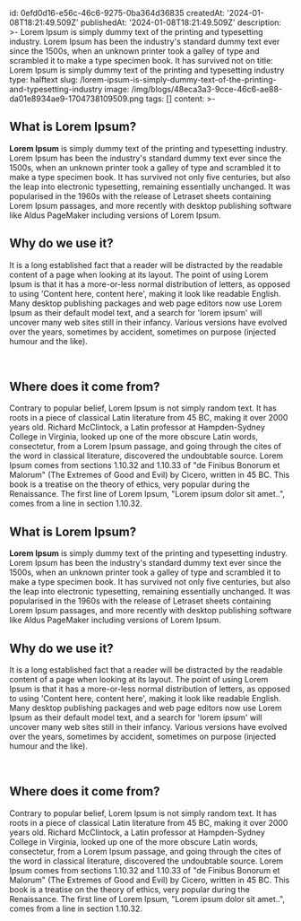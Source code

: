 id: 0efd0d16-e56c-46c6-9275-0ba364d36835
createdAt: '2024-01-08T18:21:49.509Z'
publishedAt: '2024-01-08T18:21:49.509Z'
description: >-
  Lorem Ipsum is simply dummy text of the printing and typesetting industry.
  Lorem Ipsum has been the industry's standard dummy text ever since the 1500s,
  when an unknown printer took a galley of type and scrambled it to make a type
  specimen book. It has survived not on
title: Lorem Ipsum is simply dummy text of the printing and typesetting industry
type: halftext
slug: /lorem-ipsum-is-simply-dummy-text-of-the-printing-and-typesetting-industry
image: /img/blogs/48eca3a3-9cce-46c6-ae88-da01e8934ae9-1704738109509.png
tags: []
content: >-
  <h2>What is Lorem Ipsum?</h2><p class="ql-align-justify"><strong>Lorem
  Ipsum</strong>&nbsp;is simply dummy text of the printing and typesetting
  industry. Lorem Ipsum has been the industry's standard dummy text ever since
  the 1500s, when an unknown printer took a galley of type and scrambled it to
  make a type specimen book. It has survived not only five centuries, but also
  the leap into electronic typesetting, remaining essentially unchanged. It was
  popularised in the 1960s with the release of Letraset sheets containing Lorem
  Ipsum passages, and more recently with desktop publishing software like Aldus
  PageMaker including versions of Lorem Ipsum.</p><h2>Why do we use it?</h2><p
  class="ql-align-justify">It is a long established fact that a reader will be
  distracted by the readable content of a page when looking at its layout. The
  point of using Lorem Ipsum is that it has a more-or-less normal distribution
  of letters, as opposed to using 'Content here, content here', making it look
  like readable English. Many desktop publishing packages and web page editors
  now use Lorem Ipsum as their default model text, and a search for 'lorem
  ipsum' will uncover many web sites still in their infancy. Various versions
  have evolved over the years, sometimes by accident, sometimes on purpose
  (injected humour and the like).</p><p><br></p><h2>Where does it come
  from?</h2><p class="ql-align-justify">Contrary to popular belief, Lorem Ipsum
  is not simply random text. It has roots in a piece of classical Latin
  literature from 45 BC, making it over 2000 years old. Richard McClintock, a
  Latin professor at Hampden-Sydney College in Virginia, looked up one of the
  more obscure Latin words, consectetur, from a Lorem Ipsum passage, and going
  through the cites of the word in classical literature, discovered the
  undoubtable source. Lorem Ipsum comes from sections 1.10.32 and 1.10.33 of "de
  Finibus Bonorum et Malorum" (The Extremes of Good and Evil) by Cicero, written
  in 45 BC. This book is a treatise on the theory of ethics, very popular during
  the Renaissance. The first line of Lorem Ipsum, "Lorem ipsum dolor sit
  amet..", comes from a line in section 1.10.32.</p><h2>What is Lorem
  Ipsum?</h2><p class="ql-align-justify"><strong>Lorem Ipsum</strong>&nbsp;is
  simply dummy text of the printing and typesetting industry. Lorem Ipsum has
  been the industry's standard dummy text ever since the 1500s, when an unknown
  printer took a galley of type and scrambled it to make a type specimen book.
  It has survived not only five centuries, but also the leap into electronic
  typesetting, remaining essentially unchanged. It was popularised in the 1960s
  with the release of Letraset sheets containing Lorem Ipsum passages, and more
  recently with desktop publishing software like Aldus PageMaker including
  versions of Lorem Ipsum.</p><h2>Why do we use it?</h2><p
  class="ql-align-justify">It is a long established fact that a reader will be
  distracted by the readable content of a page when looking at its layout. The
  point of using Lorem Ipsum is that it has a more-or-less normal distribution
  of letters, as opposed to using 'Content here, content here', making it look
  like readable English. Many desktop publishing packages and web page editors
  now use Lorem Ipsum as their default model text, and a search for 'lorem
  ipsum' will uncover many web sites still in their infancy. Various versions
  have evolved over the years, sometimes by accident, sometimes on purpose
  (injected humour and the like).</p><p><br></p><h2>Where does it come
  from?</h2><p class="ql-align-justify">Contrary to popular belief, Lorem Ipsum
  is not simply random text. It has roots in a piece of classical Latin
  literature from 45 BC, making it over 2000 years old. Richard McClintock, a
  Latin professor at Hampden-Sydney College in Virginia, looked up one of the
  more obscure Latin words, consectetur, from a Lorem Ipsum passage, and going
  through the cites of the word in classical literature, discovered the
  undoubtable source. Lorem Ipsum comes from sections 1.10.32 and 1.10.33 of "de
  Finibus Bonorum et Malorum" (The Extremes of Good and Evil) by Cicero, written
  in 45 BC. This book is a treatise on the theory of ethics, very popular during
  the Renaissance. The first line of Lorem Ipsum, "Lorem ipsum dolor sit
  amet..", comes from a line in section 1.10.32.</p><p><br></p>
